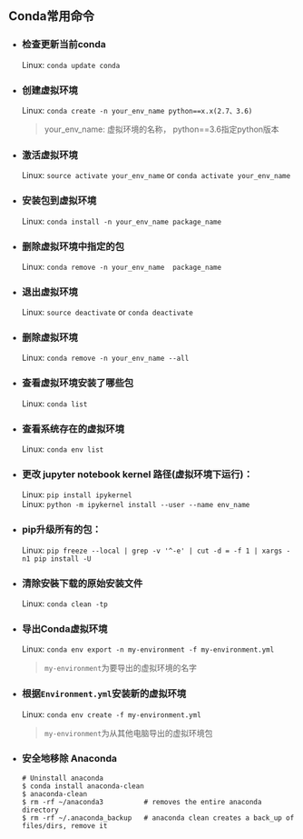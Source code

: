 ## Conda常用命令

- ### 检查更新当前conda
    Linux: `conda update conda`

- ### 创建虚拟环境
    Linux: `conda create -n your_env_name python==x.x(2.7、3.6)`
    > your_env_name: 虚拟环境的名称， python==3.6指定python版本

- ### 激活虚拟环境
    Linux: `source activate your_env_name` or `conda activate your_env_name`

- ### 安装包到虚拟环境
    Linux: `conda install -n your_env_name package_name`

- ### 删除虚拟环境中指定的包
    Linux: `conda remove -n your_env_name  package_name`

- ### 退出虚拟环境
    Linux: `source deactivate` or `conda deactivate`

- ### 删除虚拟环境
    Linux: `conda remove -n your_env_name --all`

- ### 查看虚拟环境安装了哪些包
    Linux: `conda list`

- ### 查看系统存在的虚拟环境
    Linux: `conda env list`

- ### 更改 jupyter notebook kernel 路径(虚拟环境下运行)：
    Linux: `pip install ipykernel`  
    Linux: `python -m ipykernel install --user --name env_name`

- ### pip升级所有的包：
    Linux: `pip freeze --local | grep -v '^-e' | cut -d = -f 1 | xargs -n1 pip install -U`

- ### 清除安裝下载的原始安装文件
    Linux: `conda clean -tp`

- ### 导出Conda虚拟环境
    Linux: `conda env export -n my-environment -f my-environment.yml`
    > `my-environment`为要导出的虚拟环境的名字

- ### 根据`Environment.yml`安装新的虚拟环境
    Linux: `conda env create -f my-environment.yml`
    > `my-environment`为从其他电脑导出的虚拟环境包



- ### 安全地移除 Anaconda

    ```linux
    # Uninstall anaconda
    $ conda install anaconda-clean
    $ anaconda-clean
    $ rm -rf ~/anaconda3          # removes the entire anaconda directory
    $ rm -rf ~/.anaconda_backup   # anaconda clean creates a back_up of files/dirs, remove it
    ```
